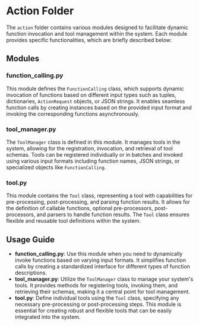 # Action Folder

The `action` folder contains various modules designed to facilitate dynamic function invocation and tool management within the system. Each module provides specific functionalities, which are briefly described below:

## Modules

### function_calling.py
This module defines the `FunctionCalling` class, which supports dynamic invocation of functions based on different input types such as tuples, dictionaries, `ActionRequest` objects, or JSON strings. It enables seamless function calls by creating instances based on the provided input format and invoking the corresponding functions asynchronously.

### tool_manager.py
The `ToolManager` class is defined in this module. It manages tools in the system, allowing for the registration, invocation, and retrieval of tool schemas. Tools can be registered individually or in batches and invoked using various input formats including function names, JSON strings, or specialized objects like `FunctionCalling`.

### tool.py
This module contains the `Tool` class, representing a tool with capabilities for pre-processing, post-processing, and parsing function results. It allows for the definition of callable functions, optional pre-processors, post-processors, and parsers to handle function results. The `Tool` class ensures flexible and reusable tool definitions within the system.

## Usage Guide

- **function_calling.py**: Use this module when you need to dynamically invoke functions based on varying input formats. It simplifies function calls by creating a standardized interface for different types of function descriptions.
- **tool_manager.py**: Utilize the `ToolManager` class to manage your system's tools. It provides methods for registering tools, invoking them, and retrieving their schemas, making it a central point for tool management.
- **tool.py**: Define individual tools using the `Tool` class, specifying any necessary pre-processing or post-processing steps. This module is essential for creating robust and flexible tools that can be easily integrated into the system.
